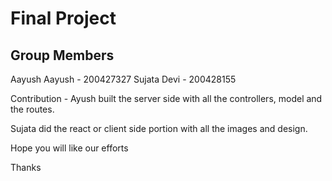 # Final Project 

## Group Members

Aayush Aayush - 200427327
Sujata Devi - 200428155

Contribution - Ayush built the server side with all the controllers, model and the routes. 

Sujata did the react or client side portion with all the images and design. 

Hope you will like our efforts

Thanks 
